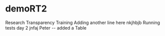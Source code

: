 # demoRT2
Research Transparency Training
Adding another line here
nkjhbjb
Running tests day 2
jnfaj
Peter -- added a Table 